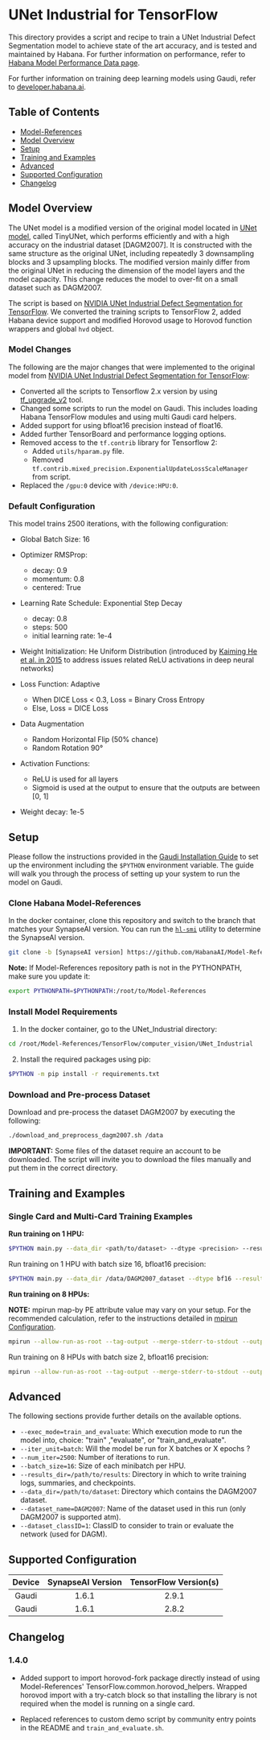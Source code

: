 # UNet Industrial for TensorFlow

This directory provides a script and recipe to train a UNet Industrial Defect Segmentation model to achieve state of the art accuracy, and is tested and maintained by Habana.
For further information on performance, refer to [Habana Model Performance Data page](https://developer.habana.ai/resources/habana-training-models/#performance).

For further information on training deep learning models using Gaudi, refer to [developer.habana.ai](https://developer.habana.ai/resources/).


## Table of Contents

* [Model-References](../../../README.md)
* [Model Overview](#model-overview)
* [Setup](#setup)
* [Training and Examples](#training-and-examples)
* [Advanced](#advanced)
* [Supported Configuration](#supported-configuration)
* [Changelog](#changelog)

## Model Overview

The UNet model is a modified version of the original model located in [UNet model](https://arxiv.org/abs/1505.04597), called TinyUNet, which performs efficiently and with a high accuracy on the industrial dataset [DAGM2007].
It is constructed with the same structure as the original UNet, including repeatedly 3 downsampling blocks and 3 upsampling blocks.
The modified version mainly differ from the original UNet in reducing the dimension of the model layers and the model capacity. This change reduces the model to over-fit on a small dataset such as DAGM2007.

The script is based on [NVIDIA UNet Industrial Defect Segmentation for TensorFlow](https://github.com/NVIDIA/DeepLearningExamples/tree/abe062867f8904d6ef37966d79c754b7d1be9dca/TensorFlow/Segmentation/UNet_Industrial).
We converted the training scripts to TensorFlow 2, added Habana device support and modified Horovod usage to Horovod function wrappers and global `hvd` object.

### Model Changes

The following are the major changes that were implemented to the original model from [NVIDIA UNet Industrial Defect Segmentation for TensorFlow](https://github.com/NVIDIA/DeepLearningExamples/tree/master/TensorFlow/Segmentation/UNet_Industrial):

* Converted all the scripts to Tensorflow 2.x version by using [tf_upgrade_v2](https://www.tensorflow.org/guide/upgrade?hl=en) tool.
* Changed some scripts to run the model on Gaudi. This includes loading Habana TensorFlow modules and using multi Gaudi card helpers.
* Added support for using bfloat16 precision instead of float16.
* Added further TensorBoard and performance logging options.
* Removed access to the ``tf.contrib`` library for Tensorflow 2:
    * Added ``utils/hparam.py`` file.
    * Removed ``tf.contrib.mixed_precision.ExponentialUpdateLossScaleManager`` from script.
* Replaced the ``/gpu:0`` device with ``/device:HPU:0``.

### Default Configuration

This model trains 2500 iterations, with the following configuration:

* Global Batch Size: 16

* Optimizer RMSProp:
    * decay: 0.9
    * momentum: 0.8
    * centered: True

* Learning Rate Schedule: Exponential Step Decay
    * decay: 0.8
    * steps: 500
    * initial learning rate: 1e-4

* Weight Initialization: He Uniform Distribution (introduced by [Kaiming He et al. in 2015](https://arxiv.org/abs/1502.01852) to address issues related ReLU activations in deep neural networks)

* Loss Function: Adaptive
    * When DICE Loss < 0.3, Loss = Binary Cross Entropy
    * Else, Loss = DICE Loss

* Data Augmentation
    * Random Horizontal Flip (50% chance)
    * Random Rotation 90°

* Activation Functions:
    * ReLU is used for all layers
    * Sigmoid is used at the output to ensure that the outputs are between [0, 1]

* Weight decay: 1e-5


## Setup

Please follow the instructions provided in the [Gaudi Installation Guide](https://docs.habana.ai/en/latest/Installation_Guide/GAUDI_Installation_Guide.html) to set up the
environment including the `$PYTHON` environment variable.
The guide will walk you through the process of setting up your system to run the model on Gaudi.

### Clone Habana Model-References

In the docker container, clone this repository and switch to the branch that matches your SynapseAI version. You can run the [`hl-smi`](https://docs.habana.ai/en/latest/Management_and_Monitoring/System_Management_Tools_Guide/System_Management_Tools.html#hl-smi-utility-options) utility to determine the SynapseAI version.

```bash
git clone -b [SynapseAI version] https://github.com/HabanaAI/Model-References /root/Model-References
```

**Note:** If Model-References repository path is not in the PYTHONPATH, make sure you update it:
```bash
export PYTHONPATH=$PYTHONPATH:/root/to/Model-References
```

### Install Model Requirements

1. In the docker container, go to the UNet_Industrial directory:

```bash
cd /root/Model-References/TensorFlow/computer_vision/UNet_Industrial
```

2. Install the required packages using pip:

```bash
$PYTHON -m pip install -r requirements.txt
```

### Download and Pre-process Dataset

Download and pre-process the dataset DAGM2007 by executing the following:

```bash
./download_and_preprocess_dagm2007.sh /data
```

**IMPORTANT:** Some files of the dataset require an account to be downloaded. The script will invite you to download the files manually and put them in the correct directory.


## Training and Examples

### Single Card and Multi-Card Training Examples

**Run training on 1 HPU:**

```bash
$PYTHON main.py --data_dir <path/to/dataset> --dtype <precision> --results_dir <path/to/result_dir> --dataset_classID <dataset_classID> --exec_mode train_and_evaluate --warmup_step 10
```

Run training on 1 HPU with batch size 16, bfloat16 precision:
```bash
$PYTHON main.py --data_dir /data/DAGM2007_dataset --dtype bf16 --results_dir /tmp/unet_industrial --dataset_classID 1 --exec_mode train_and_evaluate --warmup_step 10
```

**Run training on 8 HPUs:**

**NOTE:** mpirun map-by PE attribute value may vary on your setup. For the recommended calculation, refer to the instructions detailed in [mpirun Configuration](https://docs.habana.ai/en/latest/TensorFlow/Tensorflow_Scaling_Guide/Horovod_Scaling/index.html#mpirun-configuration).

```bash
mpirun --allow-run-as-root --tag-output --merge-stderr-to-stdout --output-filename /root/tmp/unet_industrial_log --bind-to core --map-by socket:PE=6 -np 8 $PYTHON main.py --data_dir <path/to/dataset> --dtype <precision> --results_dir <path/to/result_dir> --dataset_classID <dataset_classID> --num_workers_per_hls 8 --batch_size 2 --exec_mode train_and_evaluate --warmup_step 10
```

Run training on 8 HPUs with batch size 2, bfloat16 precision:

```bash
mpirun --allow-run-as-root --tag-output --merge-stderr-to-stdout --output-filename /root/tmp/unet_industrial_log --bind-to core --map-by socket:PE=6 -np 8 $PYTHON main.py --data_dir /data/DAGM2007_dataset --dtype bf16 --results_dir /tmp/unet_industrial --dataset_classID 1 --num_workers_per_hls 8 --batch_size 2 --exec_mode train_and_evaluate --warmup_step 10
```

## Advanced

The following sections provide further details on the available options.

* `--exec_mode=train_and_evaluate`: Which execution mode to run the model into, choice: "train" ,"evaluate", or "train_and_evaluate".
* `--iter_unit=batch`: Will the model be run for X batches or X epochs ?
* `--num_iter=2500`: Number of iterations to run.
* `--batch_size=16`: Size of each minibatch per HPU.
* `--results_dir=/path/to/results`: Directory in which to write training logs, summaries, and checkpoints.
* `--data_dir=/path/to/dataset`: Directory which contains the DAGM2007 dataset.
* `--dataset_name=DAGM2007`: Name of the dataset used in this run (only DAGM2007 is supported atm).
* `--dataset_classID=1`: ClassID to consider to train or evaluate the network (used for DAGM).

## Supported Configuration

| Device | SynapseAI Version | TensorFlow Version(s)  |
|:------:|:-----------------:|:-----:|
| Gaudi  | 1.6.1             | 2.9.1 |
| Gaudi  | 1.6.1             | 2.8.2 |

## Changelog

### 1.4.0

* Added support to import horovod-fork package directly instead of using Model-References' TensorFlow.common.horovod_helpers. Wrapped horovod import with a try-catch block so that installing the library is not required when the model is running on a single card.

* Replaced references to custom demo script by community entry points in the README and `train_and_evaluate.sh`.
